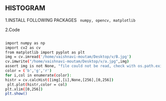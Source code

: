 ## HISTOGRAM

 1.INSTALL FOLLOWING PACKAGES
 ``` numpy, opencv, matplotlib```
  
 2.Code
 ```bash

import numpy as np
import cv2 as cv
from matplotlib import pyplot as plt
 img = cv.imread('/home/vaishnavi-moutam/Desktop/v/B.jpg')
cv.imwrite("/home/vaishnavi-moutam/Desktop/v/a.jpg",img)
assert img is not None, "file could not be read, check with os.path.exists()"
color = ('b','g','r')
for i,col in enumerate(color):
 histr = cv.calcHist([img],[i],None,[256],[0,256])
  plt.plot(histr,color = col)
 plt.xlim([0,256])
 plt.show()
   ```
